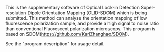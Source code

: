 This is the supplementary software of Optical Lock-in Detection Super-resolution Dipole Orientation Mapping (OLID-SDOM) which is being submitted. This method can analyse the orientation mapping of low fluorescence polarization sample, and provide a high signal to noise ratio than conventional Fluorescent polarization microscopy. This program is based on SDOM(https://github.com/KarlZhanghao/SDOM).

See the "program description" for usage detail.